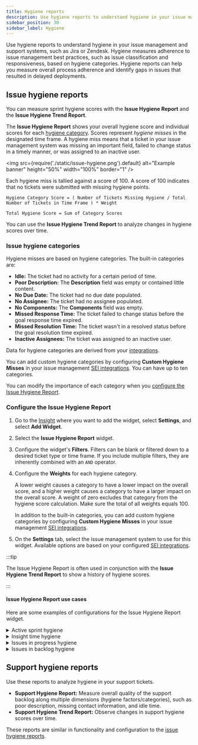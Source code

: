 ```yaml
---
title: Hygiene reports
description: Use hygiene reports to understand hygiene in your issue management and support systems.
sidebar_position: 30
sidebar_label: Hygiene
---
```


Use hygiene reports to understand hygiene in your issue management and support systems, such as Jira or Zendesk. Hygiene measures adherence to issue management best practices, such as issue classification and responsiveness, based on hygiene categories. Hygiene reports can help you measure overall process adherence and identify gaps in issues that resulted in delayed deployments.

## Issue hygiene reports

You can measure sprint hygiene scores with the **Issue Hygiene Report** and the **Issue Hygiene Trend Report**.

The **Issue Hygiene Report** shows your overall hygiene score and individual scores for each [hygiene category](#issue-hygiene-categories). Scores represent _hygiene misses_ in the designated time frame. A hygiene miss means that a ticket in your issue management system was missing an important field, failed to change status in a timely manner, or was assigned to an inactive user.

<img
  src={require('./static/issue-hygiene.png').default}
  alt="Example banner" height="50%" width="100%" border="1"
/>

Each hygiene miss is tallied against a score of 100. A score of 100 indicates that no tickets were submitted with missing hygiene points.

```
Hygiene Category Score = ( Number of Tickets Missing Hygiene / Total Number of Tickets in Time Frame ) * Weight

Total Hygiene Score = Sum of Category Scores
```

You can use the **Issue Hygiene Trend Report** to analyze changes in hygiene scores over time.

### Issue hygiene categories

Hygiene misses are based on hygiene categories. The built-in categories are:

* **Idle:** The ticket had no activity for a certain period of time.
* **Poor Description:** The **Description** field was empty or contained little content.
* **No Due Date:** The ticket had no due date populated.
* **No Assignee:** The ticket had no assignee populated.
* **No Components:** The **Components** field was empty.
* **Missed Response Time:** The ticket failed to change status before the goal response time expired.
* **Missed Resolution Time:** The ticket wasn't in a resolved status before the goal resolution time expired.
* **Inactive Assignees:** The ticket was assigned to an inactive user.

Data for hygiene categories are derived from your [integrations](/docs/category/integrations).

You can add custom hygiene categories by configuring **Custom Hygiene Misses** in your issue management [SEI integrations](/docs/software-engineering-insights/sei-integrations/sei-integrations-overview). You can have up to ten categories.

You can modify the importance of each category when you [configure the Issue Hygiene Report](#configure-the-issue-hygiene-report).

### Configure the Issue Hygiene Report

1. Go to the [Insight](/docs/software-engineering-insights/insights/sei-insights) where you want to add the widget, select **Settings**, and select **Add Widget**.
2. Select the **Issue Hygiene Report** widget.
3. Configure the widget's **Filters**. Filters can be blank or filtered down to a desired ticket type or time frame. If you include multiple filters, they are inherently combined with an `AND` operator.
4. Configure the **Weights** for each hygiene category.

   A lower weight causes a category to have a lower impact on the overall score, and a higher weight causes a category to have a larger impact on the overall score. A weight of zero excludes that category from the hygiene score calculation. Make sure the total of all weights equals 100.

   In addition to the built-in categories, you can add custom hygiene categories by configuring **Custom Hygiene Misses** in your issue management [SEI integrations](/docs/software-engineering-insights/sei-integrations/sei-integrations-overview).

<!--image - .gitbook/assets/image (71).png -- Issue Hygiene Report widget config - Weights tab-->

5. On the **Settings** tab, select the issue management system to use for this widget. Available options are based on your configured [SEI integrations](/docs/category/integrations).

:::tip

The Issue Hygiene Report is often used in conjunction with the **Issue Hygiene Trend Report** to show a history of hygiene scores.

:::

#### Issue Hygiene Report use cases

Here are some examples of configurations for the Issue Hygiene Report widget.

<details>
<summary>Active sprint hygiene</summary>

You can configure the widget to show your team's current sprint only. To do this, go to the **Filter** tab, select **Sprint**, and then select **Includes Active Sprints Only**.

<!--img .gitbook/assets/image (55).png - Configure issue hygiene report -- filters tab - include active sprints only-->

</details>

<details>
<summary>Insight time hygiene</summary>

_Insight time_ is the time range selected by the user when viewing Insights. You can configure the widget to show the hygiene score for all tickets created in the user-selected Insight time. To do this, go to the **Filter** tab, select **Issue Created In**, and then select **Use Insight Time**.

<!--img .gitbook/assets/image (33).png - Configure issue hygiene report -- filters tab - use Insight time-->

</details>

<details>
<summary>Issues in progress hygiene</summary>

You can configure the widget to show the hygiene score for all in-progress tickets. To do this, go to the **Filter** tab, select **Status**, and then select the statuses that correspond to in-progress tickets.

<!--img .gitbook/assets/image (64).png - Configure issue hygiene report -- filters tab - filter by in progress tickets-->

</details>

<details>
<summary>Issues in backlog hygiene</summary>

You can configure the widget to show the hygiene score for all tickets in your backlog. To do this, go to the **Filter** tab, select **Status**, and then select the statuses that correspond to backlog tickets.

<!--img .gitbook/assets/image (47).png - Configure issue hygiene report -- filters tab - filter by status "to do"-->

</details>

## Support hygiene reports

Use these reports to analyze hygiene in your support tickets.

* **Support Hygiene Report:** Measure overall quality of the support backlog along multiple dimensions (hygiene factors/categories), such as poor description, missing contact information, and idle time.
* **Support Hygiene Trend Report:** Observe changes in support hygiene scores over time.

These reports are similar in functionality and configuration to the [issue hygiene reports](#issue-hygiene-reports).

